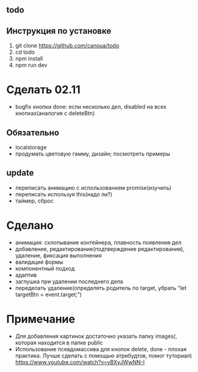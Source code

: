 ## todo

## Инструкция по установке

1. git clone https://github.com/canoua/todo
2. cd todo
3. npm install
4. npm run dev

# Сделать 02.11

- bugfix кнопки done: если несколько дел, disabled на всех кнопках(аналогия с deleteBtn)

## Обязательно

- localstorage
- продумать цветовую гамму, дизайн; посмотреть примеры

## update

- переписать анимацию с использованием promise(изучить)
- переписать используя this(надо ли?)
- таймер, сброс

# Сделано

- анимация: схлопывание контейнера, плавность появления дел
- добавление, редактирование(подтверждение редактирования), удаление, фиксация выполнения
- валидация формы
- компонентный подход
- адаптив
- заглушка при удалении последнего дела
- переделать удаление(определять родитель по target, убрать "let targetBtn = event.target;")

# Примечание

- Для добавления картинок достаточно указать папку images/, которая находится в папке public
- Использование псевдомассива для кнопок delete, done - плохая практика. Лучше сделать с помощью атрибудтов, помог туториал) https://www.youtube.com/watch?v=vBXyJWwNN-I
